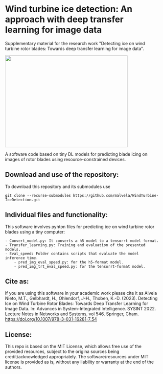 # Wind turbine ice detection: An approach with deep transfer learning for image data
Supplementary material for the research work "Detecting ice on wind turbine rotor blades: Towards deep transfer learning for image data".

<img src="https://user-images.githubusercontent.com/68553692/176689481-5fc86870-d7ed-4ec5-bb98-7abaf9564dc4.png" width="400" height="300" />

A software code based on tiny DL models for predicting blade icing on images of rotor blades using resource-constrained devices.

## Download and use of the repository:
To download this repository and its submodules use

    git clone --recurse-submodules https://github.com/malvela/WindTurbine-IceDetection.git

## Individual files and functionality:
This software involves pyhton files for predicting ice on wind turbine rotor blades using a tiny computer:

    - Convert_model.py: It converts a h5 model to a tensorrt model format.
    - Transfer_learning.py: Training and evaluation of the presented models.
    - Eval_speed: Folder contains scripts that evaluate the model inference time. 
        - pred_img_eval_speed.py: for the h5-format model.
        - pred_img_trt_eval_speed.py: for the tensorrt-format model.

## Cite as:

If you are using this software in your academic work please cite it as Alvela Nieto, M.T., Gelbhardt, H., Ohlendorf, J-H., Thoben, K.-D. (2023). Detecting Ice on Wind Turbine Rotor Blades: Towards Deep Transfer Learning for Image Data. In: Advances in System-Integrated Intelligence. SYSINT 2022. Lecture Notes in Networks and Systems, vol 546. Springer, Cham. https://doi.org/10.1007/978-3-031-16281-7_54

## License:

This repo is based on the MIT License, which allows free use of the provided resources, subject to the origina sources being credit/acknowledged appropriately. The software/resources under MIT license is provided as is, without any liability or warranty at the end of the authors.

